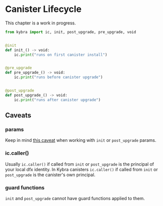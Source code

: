 # Canister Lifecycle

This chapter is a work in progress.

```python
from kybra import ic, init, post_upgrade, pre_upgrade, void


@init
def init_() -> void:
    ic.print("runs on first canister install")


@pre_upgrade
def pre_upgrade_() -> void:
    ic.print("runs before canister upgrade")


@post_upgrade
def post_upgrade_() -> void:
    ic.print("runs after canister upgrade")
```

## Caveats

### params

Keep in mind [this caveat](./caveats.md#init-and-post_upgrade-params) when working with `init` or `post_upgrade` params.

### ic.caller()

Usually `ic.caller()` if called from `init` or `post_upgrade` is the principal of your local dfx identity. In Kybra canisters `ic.caller()` if called from `init` or `post_upgrade` is the canister's own principal.

### guard functions

`init` and `post_upgrade` cannot have guard functions applied to them.
